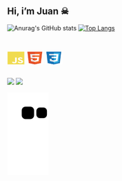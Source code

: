 ## Hi, i’m Juan ☠


![Anurag's GitHub stats](https://github-readme-stats.vercel.app/api?username=juanrotary&show_icons=true&theme=gotham)
[![Top Langs](https://github-readme-stats.vercel.app/api/top-langs/?username=juanrotary&theme=gotham)](https://github.com/juanrotary)
##

<div style="display: inline_block"><br>
  <img align="center" alt="Rafa-Js" height="30" width="40" src="https://raw.githubusercontent.com/devicons/devicon/master/icons/javascript/javascript-plain.svg">
  <img align="center" alt="Rafa-HTML" height="30" width="40" src="https://raw.githubusercontent.com/devicons/devicon/master/icons/html5/html5-original.svg">
  <img align="center" alt="Rafa-CSS" height="30" width="40" src="https://raw.githubusercontent.com/devicons/devicon/master/icons/css3/css3-original.svg">
</div><br>
<div>
  
  <a href="https://www.instagram.com/juan.dadderio/" target="_blank"><img src="https://img.shields.io/badge/-Instagram-%23E4405F?style=for-the-badge&logo=instagram&logoColor=white" target="_blank"></a>
  <a href = "juan.dev.fd@gmail.com"><img src="https://img.shields.io/badge/-Gmail-%23333?style=for-the-badge&logo=gmail&logoColor=white" target="_blank"></a><br>
  

  ![Snake animation](https://github.com/juanrotary/juanrotary/blob/output/github-contribution-grid-snake.svg)
 

